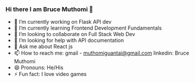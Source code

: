 ### Hi there I am Bruce Muthomi 👋

- 🔭 I’m currently working on Flask API dev
- 🌱 I’m currently learning Frontend Development Fundamentals
- 👯 I’m looking to collaborate on Full Stack Web Dev
- 🤔 I’m looking for help with API documentation
- 💬 Ask me about React js
- 📫 How to reach me: gmail - muthomiguantai@gmail.com linkedin: Bruce Muthomi
- 😄 Pronouns: He/His
- ⚡ Fun fact: I love video games

